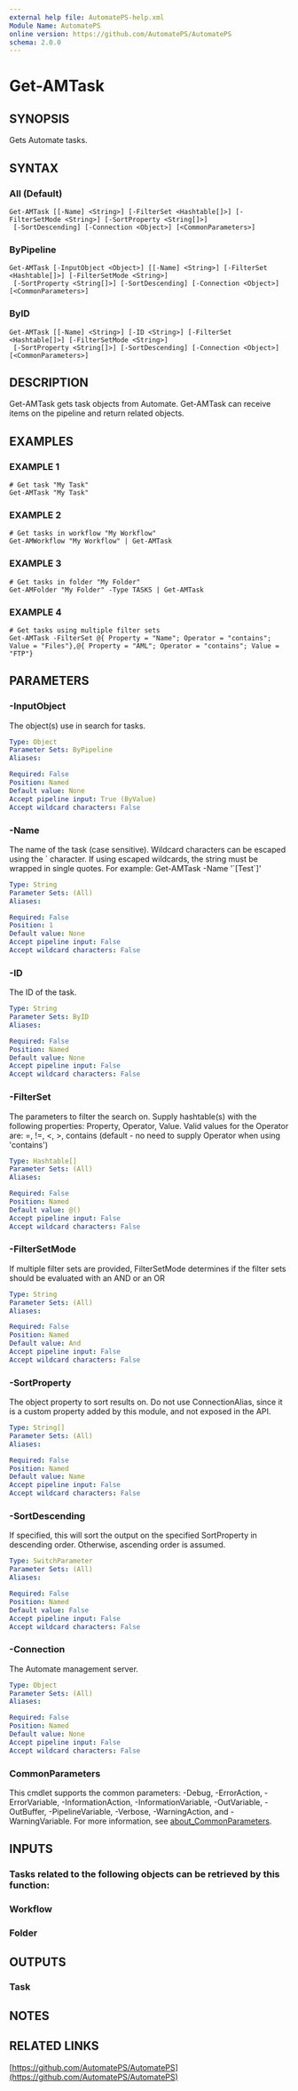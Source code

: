 ```yaml
---
external help file: AutomatePS-help.xml
Module Name: AutomatePS
online version: https://github.com/AutomatePS/AutomatePS
schema: 2.0.0
---
```


# Get-AMTask

## SYNOPSIS
Gets Automate tasks.

## SYNTAX

### All (Default)
```
Get-AMTask [[-Name] <String>] [-FilterSet <Hashtable[]>] [-FilterSetMode <String>] [-SortProperty <String[]>]
 [-SortDescending] [-Connection <Object>] [<CommonParameters>]
```

### ByPipeline
```
Get-AMTask [-InputObject <Object>] [[-Name] <String>] [-FilterSet <Hashtable[]>] [-FilterSetMode <String>]
 [-SortProperty <String[]>] [-SortDescending] [-Connection <Object>] [<CommonParameters>]
```

### ByID
```
Get-AMTask [[-Name] <String>] [-ID <String>] [-FilterSet <Hashtable[]>] [-FilterSetMode <String>]
 [-SortProperty <String[]>] [-SortDescending] [-Connection <Object>] [<CommonParameters>]
```

## DESCRIPTION
Get-AMTask gets task objects from Automate. 
Get-AMTask can receive items on the pipeline and return related objects.

## EXAMPLES

### EXAMPLE 1
```
# Get task "My Task"
Get-AMTask "My Task"
```

### EXAMPLE 2
```
# Get tasks in workflow "My Workflow"
Get-AMWorkflow "My Workflow" | Get-AMTask
```

### EXAMPLE 3
```
# Get tasks in folder "My Folder"
Get-AMFolder "My Folder" -Type TASKS | Get-AMTask
```

### EXAMPLE 4
```
# Get tasks using multiple filter sets
Get-AMTask -FilterSet @{ Property = "Name"; Operator = "contains"; Value = "Files"},@{ Property = "AML"; Operator = "contains"; Value = "FTP"}
```

## PARAMETERS

### -InputObject
The object(s) use in search for tasks.

```yaml
Type: Object
Parameter Sets: ByPipeline
Aliases:

Required: False
Position: Named
Default value: None
Accept pipeline input: True (ByValue)
Accept wildcard characters: False
```

### -Name
The name of the task (case sensitive). 
Wildcard characters can be escaped using the \` character. 
If using escaped wildcards, the string
must be wrapped in single quotes. 
For example: Get-AMTask -Name '\`\[Test\`\]'

```yaml
Type: String
Parameter Sets: (All)
Aliases:

Required: False
Position: 1
Default value: None
Accept pipeline input: False
Accept wildcard characters: False
```

### -ID
The ID of the task.

```yaml
Type: String
Parameter Sets: ByID
Aliases:

Required: False
Position: Named
Default value: None
Accept pipeline input: False
Accept wildcard characters: False
```

### -FilterSet
The parameters to filter the search on. 
Supply hashtable(s) with the following properties: Property, Operator, Value.
Valid values for the Operator are: =, !=, \<, \>, contains (default - no need to supply Operator when using 'contains')

```yaml
Type: Hashtable[]
Parameter Sets: (All)
Aliases:

Required: False
Position: Named
Default value: @()
Accept pipeline input: False
Accept wildcard characters: False
```

### -FilterSetMode
If multiple filter sets are provided, FilterSetMode determines if the filter sets should be evaluated with an AND or an OR

```yaml
Type: String
Parameter Sets: (All)
Aliases:

Required: False
Position: Named
Default value: And
Accept pipeline input: False
Accept wildcard characters: False
```

### -SortProperty
The object property to sort results on. 
Do not use ConnectionAlias, since it is a custom property added by this module, and not exposed in the API.

```yaml
Type: String[]
Parameter Sets: (All)
Aliases:

Required: False
Position: Named
Default value: Name
Accept pipeline input: False
Accept wildcard characters: False
```

### -SortDescending
If specified, this will sort the output on the specified SortProperty in descending order. 
Otherwise, ascending order is assumed.

```yaml
Type: SwitchParameter
Parameter Sets: (All)
Aliases:

Required: False
Position: Named
Default value: False
Accept pipeline input: False
Accept wildcard characters: False
```

### -Connection
The Automate management server.

```yaml
Type: Object
Parameter Sets: (All)
Aliases:

Required: False
Position: Named
Default value: None
Accept pipeline input: False
Accept wildcard characters: False
```

### CommonParameters
This cmdlet supports the common parameters: -Debug, -ErrorAction, -ErrorVariable, -InformationAction, -InformationVariable, -OutVariable, -OutBuffer, -PipelineVariable, -Verbose, -WarningAction, and -WarningVariable. For more information, see [about_CommonParameters](http://go.microsoft.com/fwlink/?LinkID=113216).

## INPUTS

### Tasks related to the following objects can be retrieved by this function:
### Workflow
### Folder
## OUTPUTS

### Task
## NOTES

## RELATED LINKS

[https://github.com/AutomatePS/AutomatePS](https://github.com/AutomatePS/AutomatePS)

